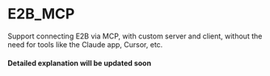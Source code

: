 # E2B_MCP
Support connecting E2B via MCP, with custom server and client, without the need for tools like the Claude app, Cursor, etc.

#### Detailed explanation will be updated soon